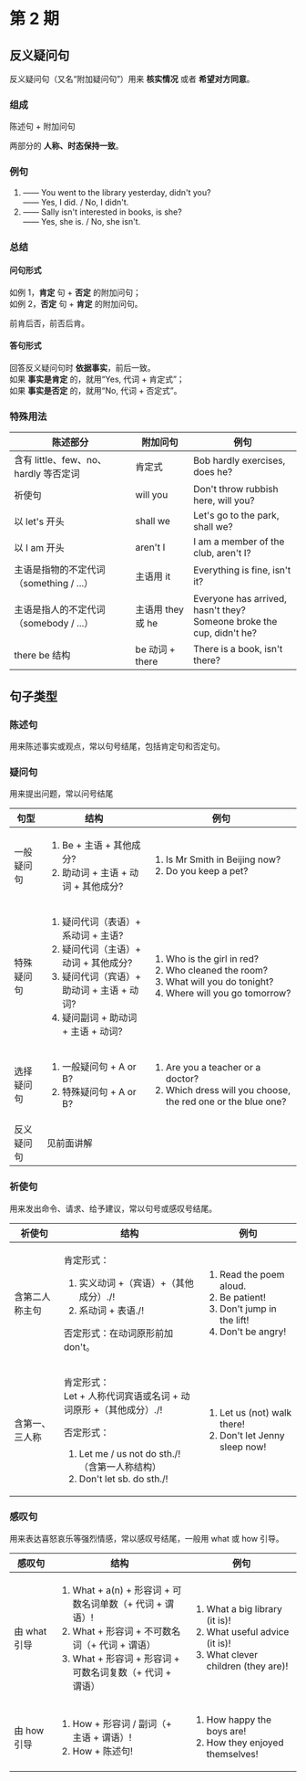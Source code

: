 # 第 2 期

## 反义疑问句

反义疑问句（又名“附加疑问句”）用来 **核实情况** 或者 **希望对方同意**。

### 组成

陈述句 + 附加问句

两部分的 **人称、时态保持一致**。

### 例句

1. —— You went to the library yesterday, didn't you?  
   —— Yes, I did. / No, I didn't.
2. —— Sally isn't interested in books, is she?  
   —— Yes, she is. / No, she isn't.

### 总结

#### 问句形式

如例 1，**肯定** 句 + **否定** 的附加问句；  
如例 2，**否定** 句 + **肯定** 的附加问句。

前肯后否，前否后肯。

#### 答句形式

回答反义疑问句时 **依据事实**，前后一致。  
如果 **事实是肯定** 的，就用“Yes, 代词 + 肯定式”；  
如果 **事实是否定** 的，就用“No, 代词 + 否定式”。

### 特殊用法

| 陈述部分                                | 附加问句          | 例句                                                                       |
| --------------------------------------- | ----------------- | -------------------------------------------------------------------------- |
| 含有 little、few、no、hardly 等否定词   | 肯定式            | Bob hardly exercises, does he?                                             |
| 祈使句                                  | will you          | Don't throw rubbish here, will you?                                        |
| 以 let's 开头                           | shall we          | Let's go to the park, shall we?                                            |
| 以 I am 开头                            | aren't I          | I am a member of the club, aren't I?                                       |
| 主语是指物的不定代词（something / ...） | 主语用 it         | Everything is fine, isn't it?                                              |
| 主语是指人的不定代词（somebody / ...）  | 主语用 they 或 he | Everyone has arrived, hasn't they? <br/> Someone broke the cup, didn't he? |
| there be 结构                           | be 动词 + there   | There is a book, isn't there?                                              |

## 句子类型

### 陈述句

用来陈述事实或观点，常以句号结尾，包括肯定句和否定句。

### 疑问句

用来提出问题，常以问号结尾

<table>
  <thead>
    <tr>
      <th>句型</th>
      <th>结构</th>
      <th>例句</th>
    </tr>
  </thead>
  <tbody>
    <tr>
      <td>一般疑问句</td>
      <td>
        <ol>
          <li>Be + 主语 + 其他成分?</li>
          <li>助动词 + 主语 + 动词 + 其他成分?</li>
        </ol>
      </td>
      <td>
        <ol>
          <li>Is Mr Smith in Beijing now?</li>
          <li>Do you keep a pet?</li>
        </ol>
      </td>
    </tr>
    <tr>
      <td>特殊疑问句</td>
      <td>
        <ol>
          <li>疑问代词（表语）+ 系动词 + 主语?</li>
          <li>疑问代词（主语）+ 动词 + 其他成分?</li>
          <li>疑问代词（宾语）+ 助动词 + 主语 + 动词?</li>
          <li>疑问副词 + 助动词 + 主语 + 动词?</li>
        </ol>
      </td>
      <td>
        <ol>
          <li>Who is the girl in red?</li>
          <li>Who cleaned the room?</li>
          <li>What will you do tonight?</li>
          <li>Where will you go tomorrow?</li>
        </ol>
      </td>
    </tr>
    <tr>
      <td>选择疑问句</td>
      <td>
        <ol>
          <li>一般疑问句 + A or B?</li>
          <li>特殊疑问句 + A or B?</li>
        </ol>
      </td>
      <td>
        <ol>
          <li>Are you a teacher or a doctor?</li>
          <li>Which dress will you choose, the red one or the blue one?</li>
        </ol>
      </td>
    </tr>
    <tr>
      <td>反义疑问句</td>
      <td colSpan="2">见前面讲解</td>
    </tr>
  </tbody>
</table>

### 祈使句

用来发出命令、请求、给予建议，常以句号或感叹号结尾。

<table>
  <thead>
    <tr>
      <th>祈使句</th>
      <th>结构</th>
      <th>例句</th>
    </tr>
  </thead>
  <tbody>
     <tr>
      <td>含第二人称主句</td>
      <td>
        <p>
          肯定形式：
        </p>
        <ol>
          <li>实义动词 +（宾语）+（其他成分）./!</li>
          <li>系动词 + 表语./!</li>
        </ol>
        <p>否定形式：在动词原形前加 don't。</p>
      </td>
      <td>
        <ol>
          <li>Read the poem aloud.</li>
          <li>Be patient!</li>
          <li>Don't jump in the lift!</li>
          <li>Don't be angry!</li>
        </ol>
      </td>
    </tr>
    <tr>
      <td>含第一、三人称</td>
      <td>
        <p>
          肯定形式：<br />
          Let + 人称代词宾语或名词 + 动词原形 +（其他成分）./!
        </p>
        <p>
          否定形式：
        </p>
        <ol>
          <li>Let me / us not do sth./!（含第一人称结构）</li>
          <li>Don't let sb. do sth./!</li>
        </ol>
      </td>
      <td>
        <ol>
          <li>Let us (not) walk there!</li>
          <li>Don't let Jenny sleep now!</li>
        </ol>
      </td>
    </tr>
  </tbody>
</table>

### 感叹句

用来表达喜怒哀乐等强烈情感，常以感叹号结尾，一般用 what 或 how 引导。

<table>
  <thead>
    <tr>
      <th>感叹句</th>
      <th>结构</th>
      <th>例句</th>
    </tr>
  </thead>
  <tbody>
     <tr>
      <td>由 what 引导</td>
      <td>
         <ol>
           <li>What + a(n) + 形容词 + 可数名词单数（+ 代词 + 谓语）!</li>
           <li>What + 形容词 + 不可数名词（+ 代词 + 谓语）</li>
           <li>What + 形容词 + 形容词 + 可数名词复数（+ 代词 + 谓语）</li>
         </ol>
      </td>
      <td>
        <ol>
          <li>What a big library (it is)!</li>
          <li>What useful advice (it is)!</li>
          <li>What clever children (they are)!</li>
        </ol>
      </td>
    </tr>
    <tr>
      <td>由 how 引导</td>
      <td>
         <ol>
            <li>How + 形容词 / 副词（+ 主语 + 谓语）!</li>
            <li>How + 陈述句!</li>
         </ol>
      </td>
      <td>
        <ol>
          <li>How happy the boys are!</li>
          <li>How they enjoyed themselves!</li>
        </ol>
      </td>
    </tr>
  </tbody>
</table>
